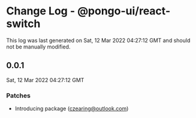 # Change Log - @pongo-ui/react-switch

This log was last generated on Sat, 12 Mar 2022 04:27:12 GMT and should not be manually modified.

<!-- Start content -->

## 0.0.1

Sat, 12 Mar 2022 04:27:12 GMT

### Patches

- Introducing package (czearing@outlook.com)
